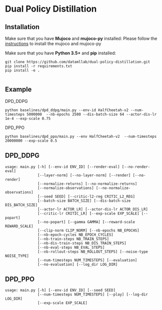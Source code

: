 
# Dual Policy Distillation 

## Installation
Make sure that you have **Mujoco** and **mujoco-py** installed:
Please follow the [instructions](https://github.com/openai/mujoco-py/blob/master/README.md) to install the mujoco and mujoco-py

Make sure that you have **Python 3.5+** and **pip** installed:
```
git clone https://github.com/datamllab/dual-policy-distillation.git
pip install -r requirements.txt
pip install -e .
	
```

## Example
DPD\_DDPG
```
python baselines/dpd_ddpg/main.py --env-id HalfCheetah-v2 --num-timesteps 5000000  --nb-epochs 2500 --dis-batch-size 64 --actor-dis-lr 1e-4 --exp-scale 0.75
```

DPD\_PPO
```
python baselines/dpd_ppo/main.py --env HalfCheetah-v2  --num-timesteps 20000000 --exp-scale 0.5
```


## DPD\_DDPG

```
usage: main.py [-h] [--env-id ENV_ID] [--render-eval] [--no-render-eval]
               [--layer-norm] [--no-layer-norm] [--render] [--no-render]
               [--normalize-returns] [--no-normalize-returns]
               [--normalize-observations] [--no-normalize-observations]
               [--seed SEED] [--critic-l2-reg CRITIC_L2_REG]
               [--batch-size BATCH_SIZE] [--dis-batch-size DIS_BATCH_SIZE]
               [--actor-lr ACTOR_LR] [--actor-dis-lr ACTOR_DIS_LR]
               [--critic-lr CRITIC_LR] [--exp-scale EXP_SCALE] [--popart]
               [--no-popart] [--gamma GAMMA] [--reward-scale REWARD_SCALE]
               [--clip-norm CLIP_NORM] [--nb-epochs NB_EPOCHS]
               [--nb-epoch-cycles NB_EPOCH_CYCLES]
               [--nb-train-steps NB_TRAIN_STEPS]
               [--nb-dis-train-steps NB_DIS_TRAIN_STEPS]
               [--nb-eval-steps NB_EVAL_STEPS]
               [--nb-rollout-steps NB_ROLLOUT_STEPS] [--noise-type NOISE_TYPE]
               [--num-timesteps NUM_TIMESTEPS] [--evaluation]
               [--no-evaluation] [--log_dir LOG_DIR]
```

## DPD\_PPO

```
usage: main.py [-h] [--env-id ENV_ID] [--seed SEED]
               [--num-timesteps NUM_TIMESTEPS] [--play] [--log-dir LOG_DIR]
               [--exp-scale EXP_SCALE]
```

